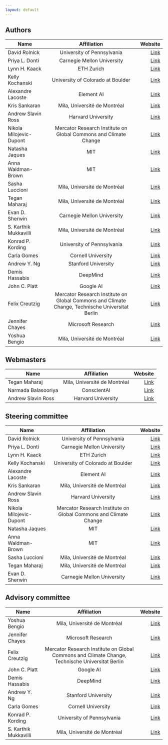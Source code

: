```yaml
---
layout: default
---
```



## Authors

| Name	        | Affiliation                | Website  				       |
| ------------- |:--------------------------:| ------:|
| David Rolnick | University of Pennsylvania | [Link](http://www.davidrolnick.com/)    |
| Priya L. Donti      | Carnegie Mellon University     |  [Link](https://priyadonti.com/) |
| Lynn H. Kaack | ETH Zurich      |  [Link](https://scholar.google.fr/citations?user=jsy-VxMAAAAJ&hl=en)  |
| Kelly Kochanski |  University of Colorado at Boulder| [Link](http://www.kochanski.org/kelly/) |
|Alexandre Lacoste |Element AI | [Link](https://scholar.google.com/citations?user=71a2-WMAAAAJ&hl=en) |
| Kris Sankaran | Mila, Université de Montréal| [Link](https://mila.quebec/en/person/kris-sankaran/)|
| Andrew Slavin Ross | Harvard University | [Link](https://asross.github.io/) |
|Nikola Milojevic-Dupont| Mercator Research Institute on Global Commons and Climate Change| [Link](https://www.mcc-berlin.net/en/about/team/milojevic-dupont-nikola.html)|
|Natasha Jaques | MIT | [Link](https://www.media.mit.edu/people/jaquesn/overview/)|
| Anna Waldman-Brown | MIT | [Link](https://www.annawab.com/) |
| Sasha Luccioni  | Mila, Université de Montréal  | [Link](https://sashaluccioni.com/)|
| Tegan Maharaj | Mila, Université de Montréal | [Link](http://www.teganmaharaj.com) |
| Evan D. Sherwin | Carnegie Mellon University | [Link](https://www.evansherwin.com/) |
|S. Karthik Mukkavilli |Mila, Université de Montréal |[Link](https://www.linkedin.com/in/karthikmukkavilli) |
| Konrad P. Kording | University of Pennsylvania | [Link](http://koerding.com/)|
|Carla Gomes | Cornell University | [Link](https://www.cs.cornell.edu/gomes/)|
| Andrew Y. Ng | Stanford University | [Link](https://www.andrewng.org/)|
|Demis Hassabis | DeepMind | [Link](https://en.wikipedia.org/wiki/Demis_Hassabis)|
| John C. Platt | Google AI | [Link](https://ai.google/research/people/JohnPlatt) |
| Felix Creutzig | Mercator Research Institute on Global Commons and Climate Change, Technische Universitat Berlin | [Link](https://www.mcc-berlin.net/en/about/team/creutzig-felix.html)|
| Jennifer Chayes | Microsoft Research | [Link](https://www.microsoft.com/en-us/research/people/jchayes/) |
|Yoshua Bengio | Mila, Université de Montréal | [Link](https://mila.quebec/en/yoshua-bengio/_) |


## Webmasters
| Name	        | Affiliation                | Website  				       |
| ------------- |:--------------------------:| -------------------------------:|
| Tegan Maharaj | Mila, Université de Montréal |[Link](http://www.teganmaharaj.com)|
| Narmada Balasooriya | ConscientAI | [Link](https://scholar.google.com/citations?user=gYRSXpsAAAAJ&hl=en) |
| Andrew Slavin Ross | Harvard University |[Link](https://asross.github.io/)|

## Steering committee

| Name	        | Affiliation                | Website  				       |
| ------------- |:--------------------------:| -------------------------------:|
| David Rolnick | University of Pennsylvania | [Link](http://www.davidrolnick.com/)    |
| Priya L. Donti      | Carnegie Mellon University     |  [Link](https://priyadonti.com/) |
| Lynn H. Kaack | ETH Zurich      |  [Link](https://scholar.google.fr/citations?user=jsy-VxMAAAAJ&hl=en)  |
| Kelly Kochanski |  University of Colorado at Boulder| [Link](http://www.kochanski.org/kelly/) |
|Alexandre Lacoste |Element AI | [Link](https://scholar.google.com/citations?user=71a2-WMAAAAJ&hl=en) |
| Kris Sankaran | Mila, Université de Montréal| [Link](https://mila.quebec/en/person/kris-sankaran/)|
| Andrew Slavin Ross | Harvard University | [Link](https://asross.github.io/) |
|Nikola Milojevic-Dupont| Mercator Research Institute on Global Commons and Climate Change| [Link](https://www.mcc-berlin.net/en/about/team/milojevic-dupont-nikola.html)|
|Natasha Jaques | MIT | [Link](https://www.media.mit.edu/people/jaquesn/overview/)|
| Anna Waldman-Brown | MIT | [Link](https://www.annawab.com/) |
| Sasha Luccioni  | Mila, Université de Montréal  | [Link](https://sashaluccioni.com/)|
| Tegan Maharaj | Mila, Université de Montréal | [Link](http://www.teganmaharaj.com) |
| Evan D. Sherwin | Carnegie Mellon University | [Link](https://www.evansherwin.com/) |


## Advisory committee

| Name	        | Affiliation                | Website  				       |
| ------------- |:--------------------------:| -------------------------------:|
|Yoshua Bengio | Mila, Université de Montréal |[Link](https://mila.quebec/en/yoshua-bengio/) |
| Jennifer Chayes | Microsoft Research | [Link](https://www.microsoft.com/en-us/research/people/jchayes/)|
| Felix Creutzig | Mercator Research Institute on Global Commons and Climate Change, Technische Universitat Berlin | [Link](https://www.mcc-berlin.net/en/about/team/creutzig-felix.html) |
| John C. Platt | Google AI | [Link](https://ai.google/research/people/JohnPlatt) |
|Demis Hassabis | DeepMind | [Link](https://en.wikipedia.org/wiki/Demis_Hassabis)|
| Andrew Y. Ng | Stanford University | [Link](https://www.andrewng.org/)|
|Carla Gomes | Cornell University | [Link](https://www.cs.cornell.edu/gomes/) |
| Konrad P. Kording | University of Pennsylvania |[Link](http://koerding.com/)|
|S. Karthik Mukkavilli |Mila, Université de Montréal |[Link](https://www.linkedin.com/in/karthikmukkavilli)|

